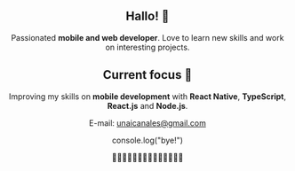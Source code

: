 <div style="text-align:center;">



  
  
## Hallo! 👋
Passionated **mobile and web developer**. Love to learn new skills and work on interesting projects.


## Current focus 🌱
 
Improving my skills on **mobile development** with **React Native**, **TypeScript**, **React.js** and **Node.js**.


E-mail: unaicanales@gmail.com

console.log("bye!")

  🔽🔽🔽🔽🔽🔽🔽🔽🔽🔽🔽🔽🔽🔽
  
</div>


<!--
**unaisdev/unaisdev** is a ✨ _special_ ✨ repository because its `README.md` (this file) appears on your GitHub profile.



Here are some ideas to get you started:

- 🔭 I’m currently working on ...
- 🌱 I’m currently learning ...
- 👯 I’m looking to collaborate on ...
- 🤔 I’m looking for help with ...
- 💬 Ask me about ...
- 📫 How to reach me: ...
- 😄 Pronouns: ...
- ⚡ Fun fact: ...
-->
